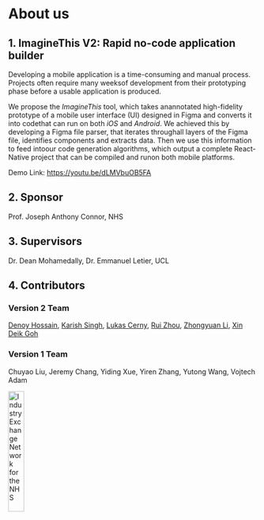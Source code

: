 # About us

## 1. ImagineThis V2: Rapid no-code application builder

Developing a mobile application is a time-consuming and manual process. Projects often require many weeksof development from their prototyping phase before a usable application is produced.

We propose the _ImagineThis_ tool, which takes anannotated high-fidelity prototype of a mobile user interface (UI) designed in Figma and converts it into codethat can run on both _iOS_ and _Android_. We achieved this by developing a Figma file parser, that iterates throughall layers of the Figma file, identifies components and extracts data. Then we use this information to feed intoour code generation algorithms, which output a complete React-Native project that can be compiled and runon both mobile platforms.

Demo Link: https://youtu.be/dLMVbuOB5FA

## 2. Sponsor

Prof. Joseph Anthony Connor, NHS

## 3. Supervisors

Dr. Dean Mohamedally, Dr. Emmanuel Letier, UCL

## 4. Contributors

### Version 2 Team

[Denoy Hossain](https://github.com/dinojs), [Karish Singh](https://github.com/KashSingh1), [Lukas Cerny](https://github.com/lukasotocerny), [Rui Zhou](https://github.com/bbaayezi), [Zhongyuan Li](https://github.com/zhongyuanli), [Xin Deik Goh](https://github.com/DerrickGXD)

### Version 1 Team

Chuyao Liu, Jeremy Chang, Yiding Xue, Yiren Zhang, Yutong Wang, Vojtech Adam

<img  width="25%" src="https://user-images.githubusercontent.com/22294355/111882583-4206f880-89ae-11eb-859a-54ee91e67256.png" alt="Industry Exchange Network for the NHS">

